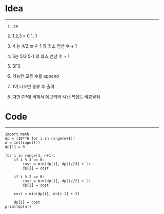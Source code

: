 # Idea
----
1. DP
2. 1,2,3 = 0 1, 1
3. 4 는 4/2 or 4-1 의 최소 연산 수 + 1
4. 5는 5/2 5-1 의 최소 연산 수 + 1

1. BFS
2. 가능한 모든 수를 append
3. 1이 나오면 종류 후 출력
4. 다만 DP에 비해서 메모리와 시간 복잡도 비효율적

# Code
---
```
import math
dp = [10**6 for i in range(n+1)]
n = int(input())
dp[1] = 0

for i in range(1, n+1):
    if i % 3 == 0:
        cost = min(dp[i], dp[i//3] + 1)
        dp[i] = cost
        
    if i % 2 == 0:
        cost = min(dp[i], dp[i//2] + 1)
        dp[i] = cost

    cost = min(dp[i], dp[i-1] + 1)

    dp[i] = cost
print(dp[n])
